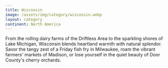 ```yaml
---
title: Wisconsin
image: /assets/img/category/wisconsin.webp
layout: category
continent: North America
---
```


From the rolling dairy farms of the Driftless Area to the sparkling shores of
Lake Michigan, Wisconsin blends heartland warmth with natural splendor. Savor
the tangy zest of a Friday fish fry in Milwaukee, roam the vibrant farmers'
markets of Madison, or lose yourself in the quiet beauty of Door County's cherry
orchards.
